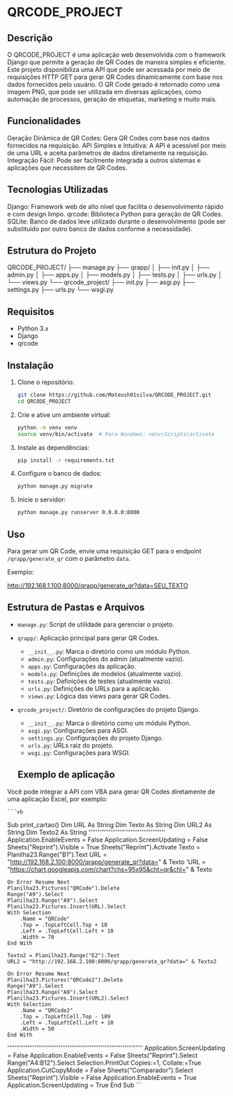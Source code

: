 # QRCODE_PROJECT

## Descrição

O QRCODE_PROJECT é uma aplicação web desenvolvida com o framework Django que permite a geração de QR Codes de maneira simples e eficiente. Este projeto disponibiliza uma API que pode ser acessada por meio de requisições HTTP GET para gerar QR Codes dinamicamente com base nos dados fornecidos pelo usuário. O QR Code gerado é retornado como uma imagem PNG, que pode ser utilizada em diversas aplicações, como automação de processos, geração de etiquetas, marketing e muito mais.

## Funcionalidades

Geração Dinâmica de QR Codes: Gera QR Codes com base nos dados fornecidos na requisição.
API Simples e Intuitiva: A API é acessível por meio de uma URL e aceita parâmetros de dados diretamente na requisição.
Integração Fácil: Pode ser facilmente integrada a outros sistemas e aplicações que necessitem de QR Codes.

## Tecnologias Utilizadas

Django: Framework web de alto nível que facilita o desenvolvimento rápido e com design limpo.
qrcode: Biblioteca Python para geração de QR Codes.
SQLite: Banco de dados leve utilizado durante o desenvolvimento (pode ser substituído por outro banco de dados conforme a necessidade).

## Estrutura do Projeto

QRCODE_PROJECT/
├── manage.py
├── qrapp/
│ ├── init.py
│ ├── admin.py
│ ├── apps.py
│ ├── models.py
│ ├── tests.py
│ ├── urls.py
│ └── views.py
└── qrcode_project/
├── init.py
├── asgi.py
├── settings.py
├── urls.py
└── wsgi.py


## Requisitos

- Python 3.x
- Django
- qrcode

## Instalação

1. Clone o repositório:
    ```sh
    git clone https://github.com/Mateush01silva/QRCODE_PROJECT.git
    cd QRCODE_PROJECT
    ```

2. Crie e ative um ambiente virtual:
    ```sh
    python -m venv venv
    source venv/bin/activate  # Para Windows: venv\Scripts\activate
    ```

3. Instale as dependências:
    ```sh
    pip install -r requirements.txt
    ```

4. Configure o banco de dados:
    ```sh
    python manage.py migrate
    ```

5. Inicie o servidor:
    ```sh
    python manage.py runserver 0.0.0.0:8000
    ```

## Uso

Para gerar um QR Code, envie uma requisição GET para o endpoint `/qrapp/generate_qr` com o parâmetro `data`.

Exemplo:

http://192.168.1.100:8000/qrapp/generate_qr?data=SEU_TEXTO


## Estrutura de Pastas e Arquivos

- `manage.py`: Script de utilidade para gerenciar o projeto.
- `qrapp/`: Aplicação principal para gerar QR Codes.
  - `__init__.py`: Marca o diretório como um módulo Python.
  - `admin.py`: Configurações do admin (atualmente vazio).
  - `apps.py`: Configurações da aplicação.
  - `models.py`: Definições de modelos (atualmente vazio).
  - `tests.py`: Definições de testes (atualmente vazio).
  - `urls.py`: Definições de URLs para a aplicação.
  - `views.py`: Lógica das views para gerar QR Codes.
- `qrcode_project/`: Diretório de configurações do projeto Django.
  - `__init__.py`: Marca o diretório como um módulo Python.
  - `asgi.py`: Configurações para ASGI.
  - `settings.py`: Configurações do projeto Django.
  - `urls.py`: URLs raiz do projeto.
  - `wsgi.py`: Configurações para WSGI.

  ## Exemplo de aplicação

Você pode integrar a API com VBA para gerar QR Codes diretamente de uma aplicação Excel, por exemplo:

    ```vb
Sub print_cartao()
    Dim URL As String
    Dim Texto As String
    Dim URL2 As String
    Dim Texto2 As String
''''''''''''''''''''''''''''''''''''''''''
    Application.EnableEvents = False
    Application.ScreenUpdating = False
Sheets("Reprint").Visible = True
Sheets("Reprint").Activate
    Texto = Planilha23.Range("B1").Text
    URL = "http://192.168.2.100:8000/qrapp/generate_qr?data=" & Texto
    'URL = "https://chart.googleapis.com/chart?chs=95x95&cht=qr&chl=" & Texto

    On Error Resume Next
    Planilha23.Pictures("QRCode").Delete
    Range("A9").Select
    Planilha23.Range("A9").Select
    Planilha23.Pictures.Insert(URL).Select
    With Selection
        .Name = "QRCode"
        .Top = .TopLeftCell.Top + 10
        .Left = .TopLeftCell.Left + 10
        .Width = 70
    End With
    
    Texto2 = Planilha23.Range("E2").Text
    URL2 = "http://192.168.2.100:8000/qrapp/generate_qr?data=" & Texto2

    On Error Resume Next
    Planilha23.Pictures("QRCode2").Delete
    Range("A9").Select
    Planilha23.Range("A9").Select
    Planilha23.Pictures.Insert(URL2).Select
    With Selection
        .Name = "QRCode2"
        .Top = .TopLeftCell.Top - 189
        .Left = .TopLeftCell.Left + 10
        .Width = 50
    End With
''''''''''''''''''''''''''''''''''''''''''''''''''''''''''''''''''''''''''
    Application.ScreenUpdating = False
    Application.EnableEvents = False
    Sheets("Reprint").Select
    Range("A4:B12").Select
    Selection.PrintOut Copies:=1, Collate:=True
    Application.CutCopyMode = False
    Sheets("Comparador").Select
Sheets("Reprint").Visible = False
    Application.EnableEvents = True
    Application.ScreenUpdating = True
End Sub
    ```